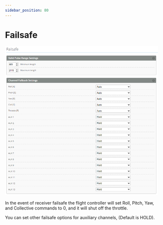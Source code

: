 ```yaml
---
sidebar_position: 80
---
```

# Failsafe

![Failsafe Tab](./img/failsafe-main.png)

In the event of receiver failsafe the flight controller will set Roll, Pitch, Yaw, and Collective commands to 0, and it will shut off the throttle.

You can set other failsafe options for auxiliary channels, (Default is HOLD).
